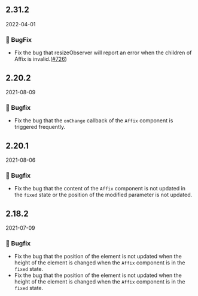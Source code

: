 ## 2.31.2

2022-04-01

### 🐛 BugFix

- Fix the bug that resizeObserver will report an error when the children of Affix is invalid.([#726](https://github.com/arco-design/arco-design/pull/726))

## 2.20.2

2021-08-09

### 🐛 Bugfix

- Fix the bug that the `onChange` callback of the `Affix` component is triggered frequently.



## 2.20.1

2021-08-06

### 🐛 Bugfix

- Fix the bug that the content of the `Affix` component is not updated in the `fixed` state or the position of the modified parameter is not updated.

## 2.18.2

2021-07-09

### 🐛 Bugfix

- Fix the bug that the position of the element is not updated when the height of the element is changed when the `Affix` component is in the `fixed` state.
- Fix the bug that the position of the element is not updated when the height of the element is changed when the `Affix` component is in the `fixed` state.

